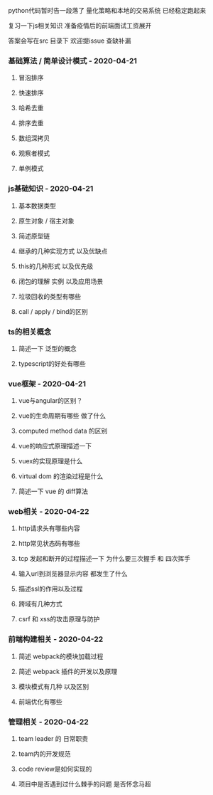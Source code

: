 python代码暂时告一段落了 量化策略和本地的交易系统 已经稳定跑起来

复习一下js相关知识 准备疫情后的前端面试工资展开

答案会写在src 目录下 欢迎提issue 查缺补漏

### 基础算法 / 简单设计模式 - 2020-04-21

1. 冒泡排序

2. 快速排序

3. 哈希去重

4. 排序去重

5. 数组深拷贝

6. 观察者模式

7. 单例模式

### js基础知识 - 2020-04-21

1. 基本数据类型

2. 原生对象 / 宿主对象

3. 简述原型链

4. 继承的几种实现方式 以及优缺点

5. this的几种形式 以及优先级

6. 闭包的理解 实例 以及应用场景

7. 垃圾回收的类型有哪些

8. call / apply / bind的区别

### ts的相关概念

1. 简述一下 泛型的概念

2. typescript的好处有哪些

### vue框架 - 2020-04-21

1. vue与angular的区别？

2. vue的生命周期有哪些 做了什么

3. computed method data 的区别

4. vue的响应式原理描述一下

5. vuex的实现原理是什么

6. virtual dom 的渲染过程是什么

7. 简述一下 vue 的 diff算法

### web相关 - 2020-04-22

1. http请求头有哪些内容

2. http常见状态码有哪些

3. tcp 发起和断开的过程描述一下 为什么要三次握手 和 四次挥手

4. 输入url到浏览器显示内容 都发生了什么

5. 描述ssl的作用以及过程

6. 跨域有几种方式 

7. csrf 和 xss的攻击原理与防护

### 前端构建相关 - 2020-04-22

1. 简述 webpack的模块加载过程

2. 简述 webpack 插件的开发以及原理

3. 模块模式有几种 以及区别

4. 前端优化有哪些

### 管理相关 - 2020-04-22

1. team leader 的 日常职责

2. team内的开发规范

3. code review是如何实现的

4. 项目中是否遇到过什么棘手的问题 是否怀念马超
